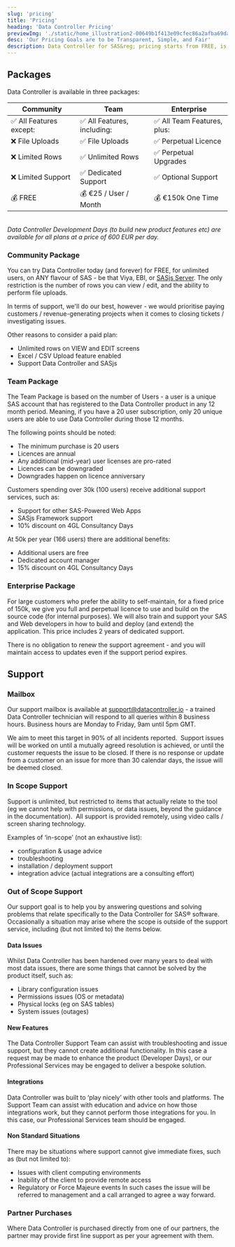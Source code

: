 ```yaml
---
slug: 'pricing'
title: 'Pricing'
heading: 'Data Controller Pricing'
previewImg: './static/home_illustration2-00649b1f413e09cfec86a2afba69dacc.png'
desc: 'Our Pricing Goals are to be Transparent, Simple, and Fair'
description: Data Controller for SAS&reg; pricing starts from FREE, is fully TRANSPARENT, and - at Enterprise Level - totally FLEXIBLE.
---
```


## Packages

Data Controller is available in three packages:

| Community | Team | Enterprise |
|---|---|---|
|✅ All Features except: | ✅ All Features, including: | ✅ All Team Features, plus:|
|❌ File Uploads | ✅ File Uploads | ✅ Perpetual Licence |
|❌ Limited Rows| ✅ Unlimited Rows |✅ Perpetual Upgrades  |
|❌ Limited Support|✅ Dedicated Support| ✅ Optional Support |
|💰 FREE|💰 €25 / User / Month | 💰 €150k One Time|

</br>
<i>Data Controller Development Days (to build new product features etc) are available for all plans at a price of 600 EUR per day.</i>


### Community Package

You can try Data Controller today (and forever) for FREE, for unlimited users, on ANY flavour of SAS - be that Viya, EBI, or [SASjs Server](https://server.sasjs.io).  The only restriction is the number of rows you can view / edit, and the ability to perform file uploads.

In terms of support, we'll do our best, however - we would prioritise paying customers / revenue-generating projects when it comes to closing tickets / investigating issues.

Other reasons to consider a paid plan:

* Unlimited rows on VIEW and EDIT screens
* Excel / CSV Upload feature enabled
* Support Data Controller and SASjs

### Team Package

The Team Package is based on the number of Users - a user is a unique SAS account that has registered to the Data Controller product in any 12 month period. Meaning, if you have a 20 user subscription, only 20 unique users are able to use Data Controller during those 12 months.

The following points should be noted:

* The minimum purchase is 20 users
* Licences are annual
* Any additional (mid-year) user licenses are pro-rated
* Licences can be downgraded
* Downgrades happen on licence anniversary

Customers spending over 30k (100 users) receive additional support services, such as:

* Support for other SAS-Powered Web Apps
* SASjs Framework support
* 10% discount on 4GL Consultancy Days

At 50k per year (166 users) there are additional benefits:

* Additional users are free
* Dedicated account manager
* 15% discount on 4GL Consultancy Days

### Enterprise Package

For large customers who prefer the ability to self-maintain, for a fixed price of 150k, we give you full and perpetual licence to use and build on the source code (for internal purposes).  We will also train and support your SAS and Web developers in how to build and deploy (and extend) the application.  This price includes 2 years of dedicated support.

There is no obligation to renew the support agreement - and you will maintain access to updates even if the support period expires.

## Support

### Mailbox

Our support mailbox is available at support@datacontroller.io - a trained Data Controller technician will respond to all queries within 8 business hours. Business hours are Monday to Friday, 9am until 5pm GMT.

We aim to meet this target in 90% of all incidents reported.  Support issues will be worked on until a mutually agreed resolution is achieved, or until the customer requests the issue to be closed. If there is no response or update from a customer on an issue for more than 30 calendar days, the issue will be deemed closed.

### In Scope Support

Support is unlimited, but restricted to items that actually relate to the tool (eg we cannot help with permissions, or data issues, beyond the guidance in the documentation).  All support is provided remotely, using video calls / screen sharing technology.

Examples of ‘in-scope’ (not an exhaustive list):

* configuration & usage advice
* troubleshooting
* installation / deployment support
* integration advice (actual integrations are a consulting effort)

### Out of Scope Support

Our support goal is to help you by answering questions and solving problems that relate specifically to the Data Controller for SAS® software. Occasionally a situation may arise where the scope is outside of the support service, including (but not limited to) the items below.

#### Data Issues

Whilst Data Controller has been hardened over many years to deal with most data issues, there are some things that cannot be solved by the product itself, such as:

- Library configuration issues
- Permissions issues (OS or metadata)
- Physical locks (eg on SAS tables)
- System issues (outages)

#### New Features

The Data Controller Support Team can assist with troubleshooting and issue support, but they cannot create additional functionality. In this case a request may be made to enhance the product (Developer Days), or our Professional Services may be engaged to deliver a bespoke solution.

#### Integrations

Data Controller was built to ‘play nicely’ with other tools and platforms. The Support Team can assist with education and advice on how those integrations work, but they cannot perform those integrations for you. In this case, our Professional Services team should be engaged.

#### Non Standard Situations

There may be situations where support cannot give immediate fixes, such as (but not limited to):

- Issues with client computing environments
- Inability of the client to provide remote access
- Regulatory or Force Majeure events In such cases the issue will be referred to management and a call arranged to agree a way forward.

### Partner Purchases

Where Data Controller is purchased directly from one of our partners, the partner may provide first line support as per your agreement with them.

